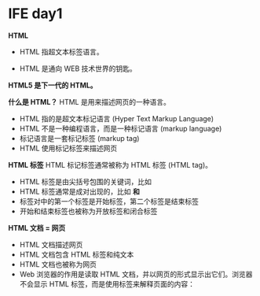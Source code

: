 # IFE day1

**HTML**
* HTML 指超文本标签语言。

* HTML 是通向 WEB 技术世界的钥匙。

**HTML5 是下一代的 HTML。**


**什么是 HTML？**
HTML 是用来描述网页的一种语言。

* HTML 指的是超文本标记语言 (Hyper Text Markup Language)
* HTML 不是一种编程语言，而是一种标记语言 (markup language)
* 标记语言是一套标记标签 (markup tag)
* HTML 使用标记标签来描述网页

**HTML 标签**
HTML 标记标签通常被称为 HTML 标签 (HTML tag)。

* HTML 标签是由尖括号包围的关键词，比如 <html>
* HTML 标签通常是成对出现的，比如 <b> 和 </b>
* 标签对中的第一个标签是开始标签，第二个标签是结束标签
* 开始和结束标签也被称为开放标签和闭合标签

**HTML 文档 = 网页**
* HTML 文档描述网页
* HTML 文档包含 HTML 标签和纯文本
* HTML 文档也被称为网页
* Web 浏览器的作用是读取 HTML 文档，并以网页的形式显示出它们。浏览器不会显示 HTML 标签，而是使用标签来解释页面的内容：
